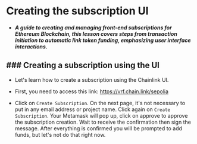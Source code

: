 # Creating the subscription UI
- ***A guide to creating and managing front-end subscriptions for Ethereum Blockchain, this lesson covers steps from transaction initiation to automatic link token funding, emphasizing user interface interactions.***

## ### Creating a subscription using the UI

- Let's learn how to create a subscription using the Chainlink UI.

- First, you need to access this link: <https://vrf.chain.link/sepolia>

- Click on `Create Subscription`. On the next page, it's not necessary to put in any email address or project name. Click again on `Create Subscription`. Your Metamask will pop up, click on approve to approve the subscription creation. Wait to receive the confirmation then sign the message. After everything is confirmed you will be prompted to add funds, but let's not do that right now.
